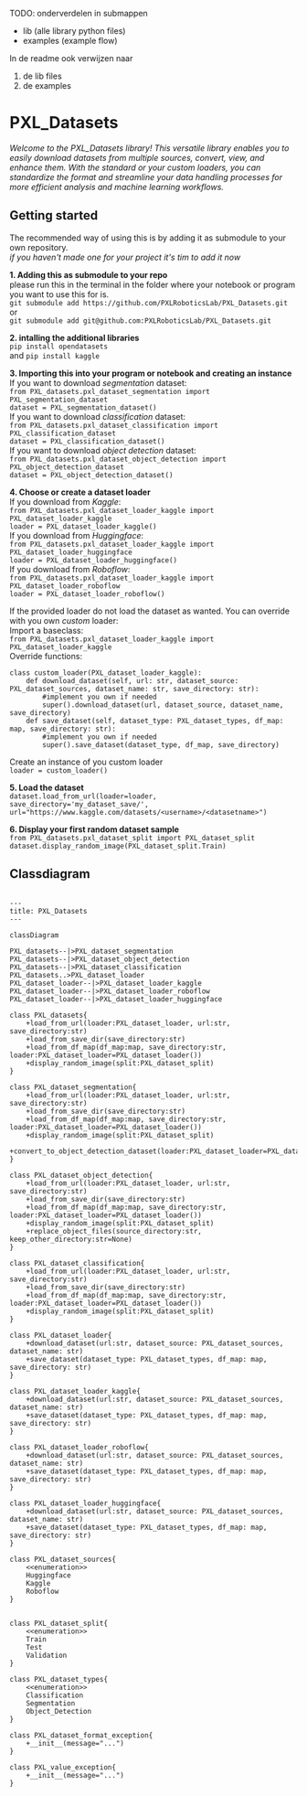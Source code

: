 TODO: onderverdelen in submappen
- lib (alle library python files)
- examples (example flow)

In de readme ook verwijzen naar
1. de lib files
2. de examples



# PXL_Datasets  

*Welcome to the PXL_Datasets library! This versatile library enables you to easily download datasets from multiple sources, convert, view, and enhance them. With the standard or your custom loaders, you can standardize the format and streamline your data handling processes for more efficient analysis and machine learning workflows.*   

## Getting started  
The recommended way of using this is by adding it as submodule to your own repository.  
*if you haven't made one for your project it's tim to add it now*  

**1. Adding this as submodule to your repo**  
please run this in the terminal in the folder where your notebook or program you want to use this for is.   
``git submodule add https://github.com/PXLRoboticsLab/PXL_Datasets.git``  
or  
``git submodule add git@github.com:PXLRoboticsLab/PXL_Datasets.git``  

**2. intalling the additional libraries**  
``pip install opendatasets``  
and
``pip install kaggle``  

**3. Importing this into your program or notebook and creating an instance**  
If you want to download *segmentation* dataset:  
``from PXL_datasets.pxl_dataset_segmentation import PXL_segmentation_dataset``  
``dataset = PXL_segmentation_dataset()``  
If you want to download *classification* dataset:  
``from PXL_datasets.pxl_dataset_classification import PXL_classification_dataset``  
``dataset = PXL_classification_dataset()``  
If you want to download *object detection* dataset:  
``from PXL_datasets.pxl_dataset_object_detection import PXL_object_detection_dataset``  
``dataset = PXL_object_detection_dataset()``  

**4. Choose or create a dataset loader**  
If you download from *Kaggle*:  
``from PXL_datasets.pxl_dataset_loader_kaggle import PXL_dataset_loader_kaggle``  
``loader = PXL_dataset_loader_kaggle()``  
If you download from *Huggingface*:  
``from PXL_datasets.pxl_dataset_loader_kaggle import PXL_dataset_loader_huggingface``  
``loader = PXL_dataset_loader_huggingface()``  
If you download from *Roboflow*:  
``from PXL_datasets.pxl_dataset_loader_kaggle import PXL_dataset_loader_roboflow``  
``loader = PXL_dataset_loader_roboflow()`` 

If the provided loader do not load the dataset as wanted. You can override with you own *custom* loader:  
Import a baseclass:  
``from PXL_datasets.pxl_dataset_loader_kaggle import PXL_dataset_loader_kaggle``  
Override functions:  

```
class custom_loader(PXL_dataset_loader_kaggle):
    def download_dataset(self, url: str, dataset_source: PXL_dataset_sources, dataset_name: str, save_directory: str):
        #implement you own if needed 
        super().download_dataset(url, dataset_source, dataset_name, save_directory)
    def save_dataset(self, dataset_type: PXL_dataset_types, df_map: map, save_directory: str):
        #implement you own if needed
        super().save_dataset(dataset_type, df_map, save_directory)
```

Create an instance of you custom loader  
``loader = custom_loader()``  

**5. Load the dataset**  
``dataset.load_from_url(loader=loader, save_directory='my_dataset_save/', url="https://www.kaggle.com/datasets/<username>/<datasetname>")``  

**6. Display your first random dataset sample**  
``from PXL_datasets.pxl_dataset_split import PXL_dataset_split``  
``dataset.display_random_image(PXL_dataset_split.Train)``  

## Classdiagram  

```mermaid

---
title: PXL_Datasets
---

classDiagram

PXL_datasets--|>PXL_dataset_segmentation
PXL_datasets--|>PXL_dataset_object_detection
PXL_datasets--|>PXL_dataset_classification
PXL_datasets..>PXL_dataset_loader
PXL_dataset_loader--|>PXL_dataset_loader_kaggle
PXL_dataset_loader--|>PXL_dataset_loader_roboflow
PXL_dataset_loader--|>PXL_dataset_loader_huggingface

class PXL_datasets{
    +load_from_url(loader:PXL_dataset_loader, url:str, save_directory:str)
    +load_from_save_dir(save_directory:str)
    +load_from_df_map(df_map:map, save_directory:str, loader:PXL_dataset_loader=PXL_dataset_loader())
    +display_random_image(split:PXL_dataset_split)
}

class PXL_dataset_segmentation{
    +load_from_url(loader:PXL_dataset_loader, url:str, save_directory:str)
    +load_from_save_dir(save_directory:str)
    +load_from_df_map(df_map:map, save_directory:str, loader:PXL_dataset_loader=PXL_dataset_loader())
    +display_random_image(split:PXL_dataset_split)
    +convert_to_object_detection_dataset(loader:PXL_dataset_loader=PXL_dataset_loader())
}

class PXL_dataset_object_detection{
    +load_from_url(loader:PXL_dataset_loader, url:str, save_directory:str)
    +load_from_save_dir(save_directory:str)
    +load_from_df_map(df_map:map, save_directory:str, loader:PXL_dataset_loader=PXL_dataset_loader())
    +display_random_image(split:PXL_dataset_split)
    +replace_object_files(source_directory:str, keep_other_directory:str=None)
}

class PXL_dataset_classification{
    +load_from_url(loader:PXL_dataset_loader, url:str, save_directory:str)
    +load_from_save_dir(save_directory:str)
    +load_from_df_map(df_map:map, save_directory:str, loader:PXL_dataset_loader=PXL_dataset_loader())
    +display_random_image(split:PXL_dataset_split)
}

class PXL_dataset_loader{
    +download_dataset(url:str, dataset_source: PXL_dataset_sources, dataset_name: str)
    +save_dataset(dataset_type: PXL_dataset_types, df_map: map, save_directory: str)
}

class PXL_dataset_loader_kaggle{
    +download_dataset(url:str, dataset_source: PXL_dataset_sources, dataset_name: str)
    +save_dataset(dataset_type: PXL_dataset_types, df_map: map, save_directory: str)
}

class PXL_dataset_loader_roboflow{
    +download_dataset(url:str, dataset_source: PXL_dataset_sources, dataset_name: str)
    +save_dataset(dataset_type: PXL_dataset_types, df_map: map, save_directory: str)
}

class PXL_dataset_loader_huggingface{
    +download_dataset(url:str, dataset_source: PXL_dataset_sources, dataset_name: str)
    +save_dataset(dataset_type: PXL_dataset_types, df_map: map, save_directory: str)
}

class PXL_dataset_sources{
    <<enumeration>>
    Huggingface
    Kaggle
    Roboflow
}


class PXL_dataset_split{
    <<enumeration>>
    Train
    Test
    Validation
}

class PXL_dataset_types{
    <<enumeration>>
    Classification
    Segmentation
    Object_Detection
}

class PXL_dataset_format_exception{
    +__init__(message="...")
}

class PXL_value_exception{
    +__init__(message="...")
}

```
